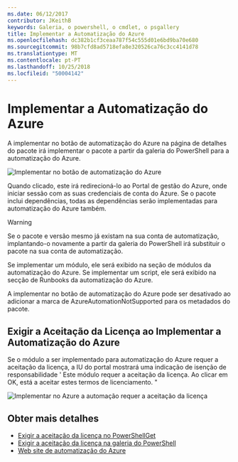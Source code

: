 ```yaml
---
ms.date: 06/12/2017
contributor: JKeithB
keywords: Galeria, o powershell, o cmdlet, o psgallery
title: Implementar a Automatização do Azure
ms.openlocfilehash: dc382b1cf3ceaa787f54c555d01e6bd9ba70e680
ms.sourcegitcommit: 98b7cfd8ad5718efa8e320526ca76c3cc4141d78
ms.translationtype: MT
ms.contentlocale: pt-PT
ms.lasthandoff: 10/25/2018
ms.locfileid: "50004142"
---
```

# <a name="deploy-to-azure-automation"></a>Implementar a Automatização do Azure

A implementar no botão de automatização do Azure na página de detalhes do pacote irá implementar o pacote a partir da galeria do PowerShell para a automatização do Azure.

![Implementar no botão de automatização do Azure](../../Images/DeployToAzureAutomationButton.png)

Quando clicado, este irá redirecioná-lo ao Portal de gestão do Azure, onde iniciar sessão com as suas credenciais de conta do Azure.
Se o pacote inclui dependências, todas as dependências serão implementadas para automatização do Azure também.

> [!WARNING]
> Se o pacote e versão mesmo já existam na sua conta de automatização, implantando-o novamente a partir da galeria do PowerShell irá substituir o pacote na sua conta de automatização.

Se implementar um módulo, ele será exibido na seção de módulos da automatização do Azure.  Se implementar um script, ele será exibido na secção de Runbooks da automatização do Azure.

A implementar no botão de automatização do Azure pode ser desativado ao adicionar a marca de AzureAutomationNotSupported para os metadados do pacote.

## <a name="require-license-acceptance-on-deploy-to-azure-automation"></a>Exigir a Aceitação da Licença ao Implementar a Automatização do Azure

Se o módulo a ser implementado para automatização do Azure requer a aceitação da licença, a IU do portal mostrará uma indicação de isenção de responsabilidade ' Este módulo requer a aceitação da licença. Ao clicar em OK, está a aceitar estes termos de licenciamento. "

![Implementar no Azure a automação requer a aceitação da licença](../../Images/DeployToAzureAutomationRequireLicenseAcceptanceDisclaimer.png)

## <a name="more-details"></a>Obter mais detalhes

- [Exigir a aceitação da licença no PowerShellGet](../../concepts/module-license-acceptance.md)
- [Exigir a aceitação da licença na galeria do PowerShell](packages-that-require-license-acceptance.md)
- [Web site de automatização do Azure](http://azure.microsoft.com/services/automation/)

